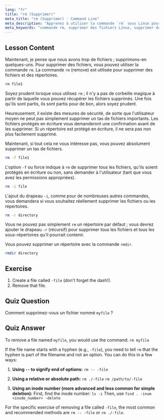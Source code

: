 ```yaml
---
lang: "fr"
title: "rm (Supprimer)"
meta_title: "rm (Supprimer) - Command Line"
meta_description: "Apprenez à utiliser la commande `rm` sous Linux pour supprimer en toute sécurité des fichiers et des répertoires. Comprenez les options comme -f, -i, -r et rmdir. Commencez votre parcours Linux !"
meta_keywords: "commande rm, supprimer des fichiers Linux, supprimer des répertoires, tutoriel Linux, Linux pour débutants, rmdir, guide Linux"
---
```


## Lesson Content

Maintenant, je pense que nous avons trop de fichiers ; supprimons-en quelques-uns. Pour supprimer des fichiers, vous pouvez utiliser la commande `rm`. La commande `rm` (remove) est utilisée pour supprimer des fichiers et des répertoires.

```bash
rm file1
```

Soyez prudent lorsque vous utilisez `rm` ; il n'y a pas de corbeille magique à partir de laquelle vous pouvez récupérer les fichiers supprimés. Une fois qu'ils sont partis, ils sont partis pour de bon, alors soyez prudent.

Heureusement, il existe des mesures de sécurité, de sorte que l'utilisateur moyen ne peut pas simplement supprimer un tas de fichiers importants. Les fichiers protégés en écriture vous demanderont une confirmation avant de les supprimer. Si un répertoire est protégé en écriture, il ne sera pas non plus facilement supprimé.

Maintenant, si tout cela ne vous intéresse pas, vous pouvez absolument supprimer un tas de fichiers.

```bash
rm -f file1
```

L'option `-f` ou force indique à `rm` de supprimer tous les fichiers, qu'ils soient protégés en écriture ou non, sans demander à l'utilisateur (tant que vous avez les permissions appropriées).

```bash
rm -i file
```

L'ajout du drapeau `-i`, comme pour de nombreuses autres commandes, vous demandera si vous souhaitez réellement supprimer les fichiers ou les répertoires.

```bash
rm -r directory
```

Vous ne pouvez pas simplement `rm` un répertoire par défaut ; vous devrez ajouter le drapeau `-r` (récursif) pour supprimer tous les fichiers et tous les sous-répertoires qu'il pourrait contenir.

Vous pouvez supprimer un répertoire avec la commande `rmdir`.

```bash
rmdir directory
```

## Exercise

1. Create a file called `-file` (don't forget the dash!).
2. Remove that file.

## Quiz Question

Comment supprimez-vous un fichier nommé `myfile` ?

## Quiz Answer

To remove a file named `myfile`, you would use the command: `rm myfile`

If the file name starts with a hyphen (e.g., `-file`), you need to tell `rm` that the hyphen is part of the filename and not an option. You can do this in a few ways:

1. **Using `--` to signify end of options:**
   `rm -- -file`

2. **Using a relative or absolute path:**
   `rm ./-file`
   `rm /path/to/-file`

3. **Using an inode number (more advanced and less common for simple deletion):**
   First, find the inode number: `ls -i`
   Then, use `find . -inum <inode_number> -delete`

For the specific exercise of removing a file called `-file`, the most common and recommended methods are `rm -- -file` or `rm ./-file`.
